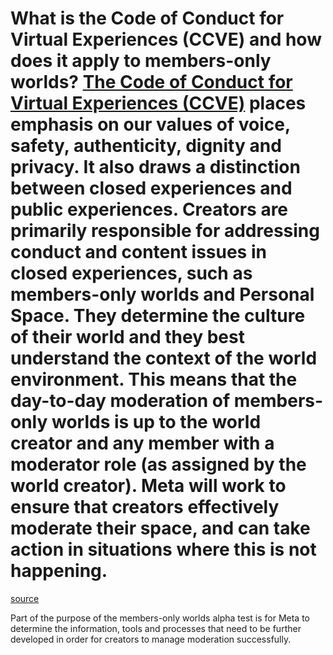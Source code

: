 # What is the Code of Conduct for Virtual Experiences (CCVE) and how does it apply to members-only worlds? [The Code of Conduct for Virtual Experiences (CCVE)](https://www.meta.com/legal/quest/code-of-conduct-for-virtual-experiences/) places emphasis on our values of voice, safety, authenticity, dignity and privacy. It also draws a distinction between closed experiences and public experiences. Creators are primarily responsible for addressing conduct and content issues in closed experiences, such as members-only worlds and Personal Space. They determine the culture of their world and they best understand the context of the world environment. This means that the day-to-day moderation of members-only worlds is up to the world creator and any member with a moderator role (as assigned by the world creator). Meta will work to ensure that creators effectively moderate their space, and can take action in situations where this is not happening.

[source](https://developers.meta.com/horizon-worlds/learn/documentation/members-only-worlds/what-is-the-code-of-conduct-for-virtual-experiences-ccve-and-how-does-it-apply-to-membersonly-worlds)

Part of the purpose of the members-only worlds alpha test is for Meta to determine the information, tools and processes that need to be further developed in order for creators to manage moderation successfully.

 

 

 

 

 

 

 

 

 

 

 

 

 

 

 

 

 

 

 

 

 

 

 

 

 

 

 

 

 

 

 

 

 

 

 

 

 

 

 

 

 

 

 

 

 

 